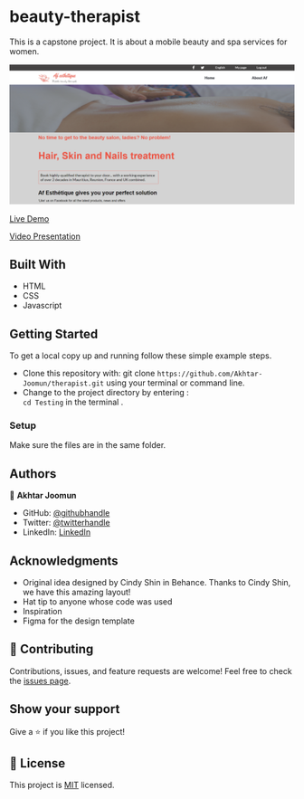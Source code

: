 # beauty-therapist
This is a capstone project. It is about a mobile beauty and spa services for women. 

![screenshot](./screenshot.png)

[Live Demo](https://akhtar-joomun.github.io/therapist/)

[Video Presentation](https://www.loom.com/share/480fb89af5b0497d871cb2f8d53faca5)

## Built With
- HTML
- CSS
- Javascript

## Getting Started
To get a local copy up and running follow these simple example steps.

- Clone this repository with: git clone `https://github.com/Akhtar-Joomun/therapist.git` using your terminal or command line.
- Change to the project directory by entering : <br>
  `cd Testing` in the terminal .

### Setup
Make sure the files are in the same folder.

## Authors

👤 **Akhtar Joomun**
- GitHub: [@githubhandle](https://github.com/Akhtar-Joomun)
- Twitter: [@twitterhandle](https://twitter.com/Akhtar54272024)
- LinkedIn: [LinkedIn](https://www.linkedin.com/in/akhtar-joomun-0b86021b8/)

## Acknowledgments
- Original idea designed by Cindy Shin in Behance.  Thanks to Cindy Shin, we have this amazing layout!
- Hat tip to anyone whose code was used
- Inspiration
- Figma for the design template

## 🤝 Contributing
Contributions, issues, and feature requests are welcome!
Feel free to check the [issues page](https://github.com/Akhtar-Joomun/beauty-therapist/issues/).

## Show your support
Give a ⭐️ if you like this project!

## :memo: License
This project is [MIT](https://choosealicense.com/licenses/mit/) licensed.
